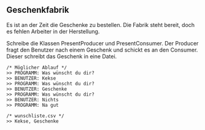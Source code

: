 ## Geschenkfabrik
Es ist an der Zeit die Geschenke zu bestellen. 
Die Fabrik steht bereit, doch es fehlen Arbeiter in der Herstellung.

Schreibe die Klassen PresentProducer und PresentConsumer.
Der Producer fragt den Benutzer nach einem Geschenk und schickt es an den Consumer.
Dieser schreibt das Geschenk in eine Datei.

```
/* Möglicher Ablauf */
>> PROGRAMM: Was wünscht du dir?
>> BENUTZER: Kekse
>> PROGRAMM: Was wünscht du dir?
>> BENUTZER: Geschenke
>> PROGRAMM: Was wünscht du dir?
>> BENUTZER: Nichts
>> PROGRAMM: Na gut

/* wunschliste.csv */
>> Kekse, Geschenke
```